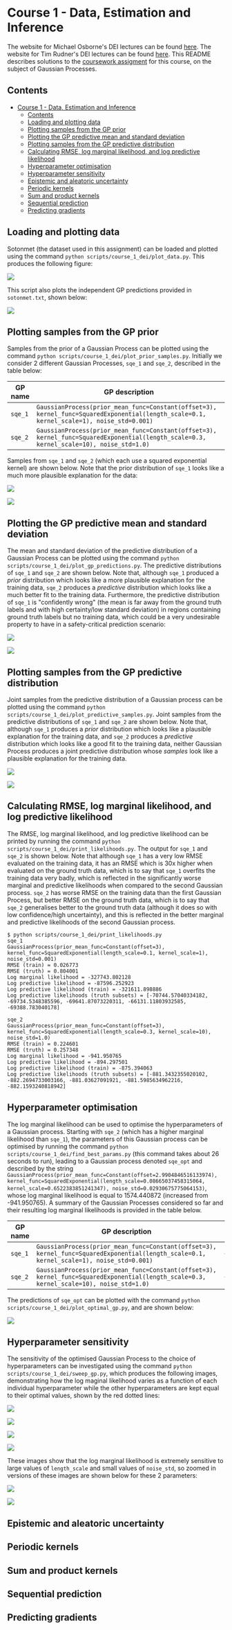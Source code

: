 # Course 1 - Data, Estimation and Inference

The website for Michael Osborne's DEI lectures can be found [here](https://www.robots.ox.ac.uk/~mosb/aims_cdt/). The website for Tim Rudner's DEI lectures can be found [here](https://tgjr-research.notion.site/Data-Estimation-and-Inference-2022-GPs-c6e81b6fc2ec47f79140c42862d1cadd). This README describes solutions to the [coursework assigment](https://www.robots.ox.ac.uk/~mosb/teaching/AIMS_CDT/CDT_estimation_inference_lab.pdf) for this course, on the subject of Gaussian Processes.

## Contents

- [Course 1 - Data, Estimation and Inference](#course-1---data-estimation-and-inference)
  - [Contents](#contents)
  - [Loading and plotting data](#loading-and-plotting-data)
  - [Plotting samples from the GP prior](#plotting-samples-from-the-gp-prior)
  - [Plotting the GP predictive mean and standard deviation](#plotting-the-gp-predictive-mean-and-standard-deviation)
  - [Plotting samples from the GP predictive distribution](#plotting-samples-from-the-gp-predictive-distribution)
  - [Calculating RMSE, log marginal likelihood, and log predictive likelihood](#calculating-rmse-log-marginal-likelihood-and-log-predictive-likelihood)
  - [Hyperparameter optimisation](#hyperparameter-optimisation)
  - [Hyperparameter sensitivity](#hyperparameter-sensitivity)
  - [Epistemic and aleatoric uncertainty](#epistemic-and-aleatoric-uncertainty)
  - [Periodic kernels](#periodic-kernels)
  - [Sum and product kernels](#sum-and-product-kernels)
  - [Sequential prediction](#sequential-prediction)
  - [Predicting gradients](#predicting-gradients)

## Loading and plotting data

Sotonmet (the dataset used in this assignment) can be loaded and plotted using the command `python scripts/course_1_dei/plot_data.py`. This produces the following figure:

![](./Results/Protected/Sotonmet_data.png)

This script also plots the independent GP predictions provided in `sotonmet.txt`, shown below:

![](./Results/Protected/Data_and_independent_GP_predictions.png)

## Plotting samples from the GP prior

Samples from the prior of a Gaussian Process can be plotted using the command `python scripts/course_1_dei/plot_prior_samples.py`. Initially we consider 2 different Gaussian Processes, `sqe_1` and `sqe_2`, described in the table below:

GP name | GP description
--- | ---
`sqe_1` | `GaussianProcess(prior_mean_func=Constant(offset=3), kernel_func=SquaredExponential(length_scale=0.1, kernel_scale=1), noise_std=0.001)`
`sqe_2` | `GaussianProcess(prior_mean_func=Constant(offset=3), kernel_func=SquaredExponential(length_scale=0.3, kernel_scale=10), noise_std=1.0)`

Samples from `sqe_1` and `sqe_2` (which each use a squared exponential kernel) are shown below. Note that the prior distribution of `sqe_1` looks like a much more plausible explanation for the data:

![](./Results/Protected/Samples_from_GP_prior,_GP____sqe_1_.png)

![](./Results/Protected/Samples_from_GP_prior,_GP____sqe_2_.png)

## Plotting the GP predictive mean and standard deviation

The mean and standard deviation of the predictive distribution of a Gaussian Process can be plotted using the command `python scripts/course_1_dei/plot_gp_predictions.py`. The predictive distributions of `sqe_1` and `sqe_2` are shown below. Note that, although `sqe_1` produced a *prior* distribution which looks like a more plausible explanation for the training data, `sqe_2` produces a *predictive* distribution which looks like a much better fit to the training data. Furthermore, the predictive distribution of `sqe_1` is "confidently wrong" (the mean is far away from the ground truth labels and with high certainty/low standard deviation) in regions containing ground truth labels but no training data, which could be a very undesirable property to have in a safety-critical prediction scenario:

![](./Results/Protected/GP_predictions,_GP____sqe_1_.png)

![](./Results/Protected/GP_predictions,_GP____sqe_2_.png)

## Plotting samples from the GP predictive distribution

Joint samples from the predictive distribution of a Gaussian process can be plotted using the command `python scripts/course_1_dei/plot_predictive_samples.py`. Joint samples from the predictive distributions of `sqe_1` and `sqe_2` are shown below. Note that, although `sqe_1` produces a *prior* distribution which looks like a plausible explanation for the training data, and `sqe_2` produces a *predictive* distribution which looks like a good fit to the training data, neither Gaussian Process produces a joint predictive distribution whose *samples* look like a plausible explanation for the training data.

![](./Results/Protected/GP_predictions_and_predictive_samples,_GP____sqe_1_.png)

![](./Results/Protected/GP_predictions_and_predictive_samples,_GP____sqe_2_.png)

## Calculating RMSE, log marginal likelihood, and log predictive likelihood

The RMSE, log marginal likelihood, and log predictive likelihood can be printed by running the command `python scripts/course_1_dei/print_likelihoods.py`. The output for `sqe_1` and `sqe_2` is shown below. Note that although `sqe_1` has a very low RMSE evaluated on the training data, it has an RMSE which is 30x higher when evaluated on the ground truth data, which is to say that `sqe_1` overfits the training data very badly, which is reflected in the significantly worse marginal and predictive likelihoods when compared to the second Gaussian process. `sqe_2` has worse RMSE on the training data than the first Gaussian Process, but better RMSE on the ground truth data, which is to say that `sqe_2` generalises better to the ground truth data (although it does so with low confidence/high uncertainty), and this is reflected in the better marginal and predictive likelihoods of the second Gaussian process.

```
$ python scripts/course_1_dei/print_likelihoods.py
sqe_1
GaussianProcess(prior_mean_func=Constant(offset=3), kernel_func=SquaredExponential(length_scale=0.1, kernel_scale=1), noise_std=0.001)
RMSE (train) = 0.026773
RMSE (truth) = 0.804001
Log marginal likelihood = -327743.802128
Log predictive likelihood = -87596.252923
Log predictive likelihood (train) = -321611.898886
Log predictive likelihoods (truth subsets) = [-70744.57040334182, -69734.5348385596, -69641.87073220311, -66131.11803932585, -69388.783040178]

sqe_2
GaussianProcess(prior_mean_func=Constant(offset=3), kernel_func=SquaredExponential(length_scale=0.3, kernel_scale=10), noise_std=1.0)
RMSE (train) = 0.224601
RMSE (truth) = 0.257348
Log marginal likelihood = -941.950765
Log predictive likelihood = -894.297501
Log predictive likelihood (train) = -875.394063
Log predictive likelihoods (truth subsets) = [-881.3432355020102, -882.2694733003166, -881.03627091921, -881.5985634962216, -882.1593240818942]
```

## Hyperparameter optimisation

The log marginal likelihood can be used to optimise the hyperparameters of a Gaussian process. Starting with `sqe_2` (which has a higher marginal likelihood than `sqe_1`), the parameters of this Gaussian process can be optimised by running the command `python scripts/course_1_dei/find_best_params.py` (this command takes about 26 seconds to run), leading to a Gaussian process denoted `sqe_opt` and described by the string `GaussianProcess(prior_mean_func=Constant(offset=2.9904846516133974), kernel_func=SquaredExponential(length_scale=0.08665037458315064, kernel_scale=0.6522383851241347), noise_std=0.02930675775064153)`, whose log marginal likelihood is equal to 1574.440872 (increased from -941.950765). A summary of the Gaussian Processes considered so far and their resulting log marginal likelihoods is provided in the table below.

GP name | GP description | Log marginal likelihood
--- | --- | ---
`sqe_1` | `GaussianProcess(prior_mean_func=Constant(offset=3), kernel_func=SquaredExponential(length_scale=0.1, kernel_scale=1), noise_std=0.001)` | -649119.257386
`sqe_2` | `GaussianProcess(prior_mean_func=Constant(offset=3), kernel_func=SquaredExponential(length_scale=0.3, kernel_scale=10), noise_std=1.0)` | -1817.344828`sqe_opt` | `GaussianProcess(prior_mean_func=Constant(offset=2.9904846516133974), kernel_func=SquaredExponential(length_scale=0.08665037458315064, kernel_scale=0.6522383851241347), noise_std=0.02930675775064153)` | 1574.440872

The predictions of `sqe_opt` can be plotted with the command `python scripts/course_1_dei/plot_optimal_gp.py`, and are shown below:

![](./Results/Protected/Optimised_GP_predictions,_GP____sqe_opt_.png)

## Hyperparameter sensitivity

The sensitivity of the optimised Gaussian Process to the choice of hyperparameters can be investigated using the command `python scripts/course_1_dei/sweep_gp.py`, which produces the following images, demonstrating how the log maginal likelihood varies as a function of each individual hyperparameter while the other hyperparameters are kept equal to their optimal values, shown by the red dotted lines:

![](./Results/Protected/param_sweep/SquaredExponential/Parameter_sweep_results_for__SquaredExponential_kernel_,_varying_parameter__offset_.png)

![](./Results/Protected/param_sweep/SquaredExponential/Parameter_sweep_results_for__SquaredExponential_kernel_,_varying_parameter__length_scale_.png)

![](./Results/Protected/param_sweep/SquaredExponential/Parameter_sweep_results_for__SquaredExponential_kernel_,_varying_parameter__kernel_scale_.png)

![](./Results/Protected/param_sweep/SquaredExponential/Parameter_sweep_results_for__SquaredExponential_kernel_,_varying_parameter__noise_std_.png)

These images show that the log marginal likelihood is extremely sensitive to large values of `length_scale` and small values of `noise_std`, so zoomed in versions of these images are shown below for these 2 parameters:

![](./Results/Protected/param_sweep/SquaredExponential/tightened_range/Parameter_sweep_results_for__SquaredExponential_kernel__tightened_range__,_varying_parameter__length_scale_.png)

![](./Results/Protected/param_sweep/SquaredExponential/tightened_range/Parameter_sweep_results_for__SquaredExponential_kernel__tightened_range__,_varying_parameter__noise_std_.png)

## Epistemic and aleatoric uncertainty

## Periodic kernels

## Sum and product kernels

## Sequential prediction

## Predicting gradients
